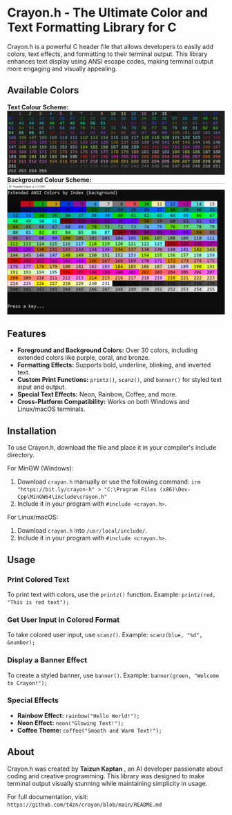 # Crayon.h - The Ultimate Color and Text Formatting Library for C

Crayon.h is a powerful C header file that allows developers to easily add colors, text effects, and formatting to their terminal output. This library enhances text display using ANSI escape codes, making terminal output more engaging and visually appealing.

## Available Colors
**Text Colour Scheme:**
![Crayon.h Logo](https://github.com/t4zn/crayon/blob/main/forecolors.png?raw=true)
**Background Colour Scheme:**
![Crayon.h Logo](https://github.com/t4zn/crayon/blob/main/bgcolor.webp?raw=true)


## Features

* **Foreground and Background Colors:** Over 30 colors, including extended colors like purple, coral, and bronze.
* **Formatting Effects:** Supports bold, underline, blinking, and inverted text.
* **Custom Print Functions:** `printz()`, `scanz()`, and `banner()` for styled text input and output.
* **Special Text Effects:** Neon, Rainbow, Coffee, and more.
* **Cross-Platform Compatibility:** Works on both Windows and Linux/macOS terminals.

## Installation

To use Crayon.h, download the file and place it in your compiler's include directory.

For MinGW (Windows):

1. Download `crayon.h` manually or use the following command:
   `irm "https://bit.ly/crayon-h" > "C:\Program Files (x86)\Dev-Cpp\MinGW64\include\crayon.h"`
2. Include it in your program with `#include <crayon.h>`.

For Linux/macOS:

1. Download `crayon.h` into `/usr/local/include/`.
2. Include it in your program with `#include <crayon.h>`.

## Usage

### Print Colored Text

To print text with colors, use the `printz()` function.
Example:
`printz(red, "This is red text");`

### Get User Input in Colored Format

To take colored user input, use `scanz()`.
Example:
`scanz(blue, "%d", &number);`

### Display a Banner Effect

To create a styled banner, use `banner()`.
Example:
`banner(green, "Welcome to Crayon!");`

### Special Effects

* **Rainbow Effect:** `rainbow("Hello World!");`
* **Neon Effect:** `neon("Glowing Text!");`
* **Coffee Theme:** `coffee("Smooth and Warm Text!");`

## About

Crayon.h was created by  **Taizun Kaptan** , an AI developer passionate about coding and creative programming. This library was designed to make terminal output visually stunning while maintaining simplicity in usage.

For full documentation, visit:
`https://github.com/t4zn/crayon/blob/main/README.md`
